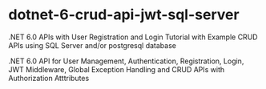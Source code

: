 # dotnet-6-crud-api-jwt-sql-server
.NET 6.0 APIs with User Registration and Login Tutorial with Example CRUD APIs using SQL Server and/or postgresql database

.NET 6.0 API for User Management, Authentication, Registration, Login, JWT Middleware, Global Exception Handling and CRUD APIs with Authorization Atttributes 
